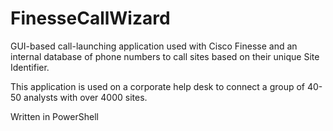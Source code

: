 # FinesseCallWizard
GUI-based call-launching application used with Cisco Finesse and an internal database of phone numbers to call sites based on their unique Site Identifier.

This application is used on a corporate help desk to connect a group of 40-50 analysts with over 4000 sites.

Written in PowerShell
